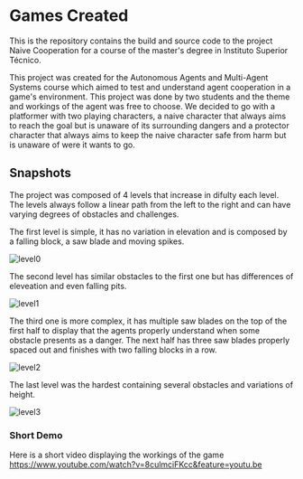 # Games Created

This is the repository contains the build and source code to the project Naive Cooperation for a course of the master's degree in Instituto Superior Técnico.

This project was created for the Autonomous Agents and Multi-Agent Systems course which aimed to test and understand agent cooperation in a game's environment. 
This project was done by two students and the theme and workings of the agent was free to choose. We decided to go with a platformer with two playing characters, 
a naive character that always aims to reach the goal but is unaware of its surrounding dangers and a protector character that always aims to keep the naive character safe from harm but is unaware of were it wants to go.


## Snapshots

The project was composed of 4 levels that increase in difulty each level. The levels always follow a linear path from the left to the right and can have varying degrees of obstacles and challenges.

The first level is simple, it has no variation in elevation and is composed by a falling block, a saw blade and moving spikes.

![level0](https://user-images.githubusercontent.com/24237112/158237397-f9cec4f7-40e8-4a53-b1b8-a7c03d416e81.PNG)

The second level has similar obstacles to the first one but has differences of eleveation and even falling pits.

![level1](https://user-images.githubusercontent.com/24237112/158237370-5dcac666-61cd-4339-988e-3d19264a4332.PNG)

The third one is more complex, it has multiple saw blades on the top of the first half to display that the agents properly understand when some obstacle presents as a danger. 
The next half has three saw blades properly spaced out and finishes with two falling blocks in a row.

![level2](https://user-images.githubusercontent.com/24237112/158237327-7eb5854a-f590-4ba4-89a9-214a9396ff1f.PNG)

The last level was the hardest containing several obstacles and variations of height.

![level3](https://user-images.githubusercontent.com/24237112/158237352-8fb1ba6c-277e-406c-ba58-203f1687515d.PNG)

### Short Demo

Here is a short video displaying the workings of the game
https://www.youtube.com/watch?v=8culmciFKcc&feature=youtu.be
